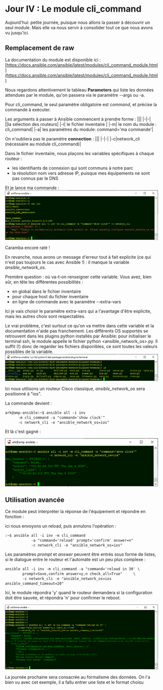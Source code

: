 # Jour IV : Le module cli_command

Aujourd'hui: petite journée, puisque nous allons la passer à découvrir un seul module. Mais elle va nous servir à consolider tout ce que nous avons vu jusqu'ici. 

## Remplacement de raw

La documentation du module est disponible ici :
[https://docs.ansible.com/ansible/latest/modules/cli_command_module.html](https://docs.ansible.com/ansible/latest/modules/cli_command_module.html)

Nous regardons attentivement le tableau **Parameters** qui  liste les données attendues par le module, qu'on passera via le paramètre --args ou -a. 

Pour cli_command, le seul paramètre obligatoire est *command*, et précise la commande à exécuter.

Les arguments à passer à Ansible commencent à prendre forme :
|||
|-|-|
||la sélection des routeurs|
|-i| le fichier inventaire |
|-m| le nom du module : cli_command|
|-a|  les paramètres du module: command='ma commande'|

On n'oubliera pas le paramètre **connection** :
|||
|-|-|
|-c|network_cli (nécessaire au module cli_command)|

Dans le fichier inventaire, nous plaçons les variables spécifiques à chaque routeur : 

 - les identifiants de connexion qui sont communs à notre parc
 - la résolution nom vers adresse IP, puisque mes équipements ne sont pas connus par le DNS 

Et je lance ma commande :
![screenshot006](../images/screenshot006.png)

Caramba encore raté !

En revanche, nous avons un message d'erreur tout à fait explicite (ce qui n'est pas toujours le cas avec Ansible !) : il manque la variable *ansible_network_os*.  

Première question : où va-t-on renseigner cette variable. Vous avez, bien sûr, en tête les différentes possibilités :

 - en global dans le fichier inventaire
 - pour chaque host du fichier inventaire
 - en ligne de commande avec le paramètre --extra-vars 

Ici je vais choisir le paramètre extra-vars qui a l'avantage d'être explicite, mais les autres choix sont respectables.

Le vrai problème, c'est surtout ce qu'on va mettre dans cette variable et la documentation n'aide pas franchement. Les différents OS supportés se retrouvent dans les plugins python installés par Ansible: pour initialiser le terminal ssh, le module appelle le fichier python <ansible_network_os>.py. Il suffit (!) donc de regarder les fichiers disponibles, ce sont toutes les valeurs possibles de la variable.
![screenshot007](../images/screenshot007.png)

Ici nous utilisons un routeur Cisco classique, *ansible_network_os* sera positionné à "ios".
 
 La commande devient :

    ark@amp-ansible:~$ ansible all -i inv 
          -m cli_command -a "command='show clock'" 
          -c network_cli -e "ansible_network_os=ios"

Et là c'est gagné :

![screenshot008](../images/screenshot008.png)

## Utilisation avancée

Ce module peut interpréter la réponse de l'équipement et répondre en fonction :

ici nous envoyons un reload, puis annulons l'opération :  

    :~$ ansible all -i inv -m cli_command 
                -a "command='reload' prompt='confirm' answer=n" 
                -c network_cli -e "ansible_network_os=ios"


Les paramètres *prompt* et *answer* peuvent être entrés sous forme de listes, si le dialogue entre le routeur et l'automate est un peu plus complexe :
  

    ansible all -i inv -m cli_command -a "command='reload in 30' \
            prompt=Save,confirm answer=y,n check_all=True"     \
            -c network_cli -e "ansible_network_os=ios ansible_command_timeout=20"

Ici, le module répondra 'y' quand le routeur demandera si la configuration doit être sauvée, et répondra 'n' pour confirmer le reboot.

![screenshot009](../images/screenshot009.png)


La journée prochaine sera consacrée au formalisme des données. On l'a bien vu avec cet exemple, il a fallu entrer une liste et le format choisu 
<!--stackedit_data:
eyJoaXN0b3J5IjpbMTkxOTc0MjY0LC0xNjQxNzUwNjAwLDIxMD
czMTUzMDIsLTE3Mjg4Mjc1NjgsLTQxOTUxNzM1OCwyMDA3NjI2
NTQwLC0xNjcyMDY0ODEzLC02OTk0NjEwNjYsMTQ5NjYwNjg3OS
wtMTM2NDI4MjE0NCw3NzI3ODkyMTgsMTM3MTI0ODE2XX0=
-->